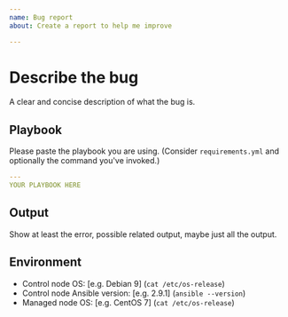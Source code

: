 ```yaml
---
name: Bug report
about: Create a report to help me improve

---
```


# Describe the bug

A clear and concise description of what the bug is.

## Playbook

Please paste the playbook you are using. (Consider `requirements.yml` and
optionally the command you've invoked.)

```yaml
---
YOUR PLAYBOOK HERE
```

## Output

Show at least the error, possible related output, maybe just all the output.

## Environment

- Control node OS: [e.g. Debian 9] (`cat /etc/os-release`)
- Control node Ansible version: [e.g. 2.9.1] (`ansible --version`)
- Managed node OS: [e.g. CentOS 7] (`cat /etc/os-release`)
